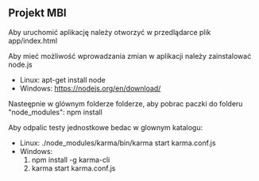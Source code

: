 ## Projekt MBI
Aby uruchomić aplikację należy otworzyć w przedlądarce plik app/index.html

Aby mieć możliwość wprowadzania zmian w aplikacji należy zainstalować node.js

* Linux: apt-get install node
* Windows: https://nodejs.org/en/download/

Nasteępnie w glównym folderze folderze, aby pobrac paczki do folderu "node_modules":
npm install 

Aby odpalic testy jednostkowe bedac w glownym katalogu:  

* Linux: ./node_modules/karma/bin/karma start karma.conf.js
* Windows: 
  1. npm install -g karma-cli
  2. karma start karma.conf.js
